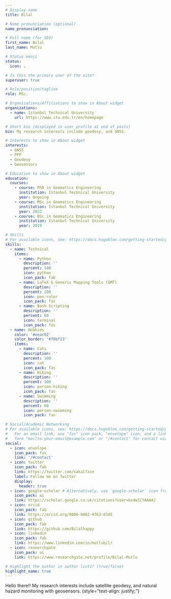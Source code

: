 ```yaml
---
# Display name
title: Bilal

# Name pronunciation (optional)
name_pronunciation:

# Full name (for SEO)
first_name: Bilal
last_name: Mutlu

# Status emoji
status:
  icon: ☕

# Is this the primary user of the site?
superuser: true

# Role/position/tagline
role: MSc.

# Organizations/Affiliations to show in About widget
organizations:
  - name: Istanbul Technical University
    url: https://www.itu.edu.tr/en/homepage

# Short bio (displayed in user profile at end of posts)
bio: My research interests include geodesy, and GNSS.

# Interests to show in About widget
interests:
  - GNSS
  - PPP
  - Geodesy
  - Geosensors

# Education to show in About widget
education:
  courses:
    - course: PhD in Geomatics Engineering
      institution: Istanbul Technical University
      year: Ongoing
    - course: MSc in Geomatics Engineering
      institution: Istanbul Technical University
      year: 2022
    - course: BSc in Geomatics Engineering
      institution: Istanbul Technical University
      year: 2019

# Skills
# For available icons, see: https://docs.hugoblox.com/getting-started/page-builder/#icons
skills:
  - name: Technical
    items:
      - name: Python
        description: ''
        percent: 100
        icon: python
        icon_pack: fab
      - name: LaTeX & Generic Mapping Tools (GMT)
        description: ''
        percent: 100
        icon: pen-ruler
        icon_pack: fas
      - name: Bash Scripting
        description: ''
        percent: 60
        icon: terminal
        icon_pack: fas
  - name: Hobbies
    color: '#eeac02'
    color_border: '#f0bf23'
    items:
      - name: Cats
        description: ''
        percent: 100
        icon: cat
        icon_pack: fas
      - name: Hiking
        description: ''
        percent: 100
        icon: person-hiking
        icon_pack: fas
      - name: Swimming
        description: ''
        percent: 60
        icon: person-swimming
        icon_pack: fas

# Social/Academic Networking
# For available icons, see: https://docs.hugoblox.com/getting-started/page-builder/#icons
#   For an email link, use "fas" icon pack, "envelope" icon, and a link in the
#   form "mailto:your-email@example.com" or "/#contact" for contact widget.
social:
  - icon: envelope
    icon_pack: fas
    link: '/#contact'
  - icon: twitter
    icon_pack: fab
    link: https://twitter.com/sakalface
    label: Follow me on Twitter
    display:
      header: true
  - icon: google-scholar # Alternatively, use `google-scholar` icon from `ai` icon pack
    icon_pack: ai
    link: https://scholar.google.co.uk/citations?user=bxdwICYAAAAJ
  - icon: orcid
    icon_pack: fab
    link: https://orcid.org/0000-0002-9763-0345
  - icon: github
    icon_pack: fab
    link: https://github.com/Bilalhappy
  - icon: linkedin
    icon_pack: fab
    link: https://www.linkedin.com/in/mutlubil/
  - icon: researchgate
    icon_pack: ai
    link: https://www.researchgate.net/profile/Bilal-Mutlu

# Highlight the author in author lists? (true/false)
highlight_name: true
---
```


Hello there!! My research interests include satellite geodesy, and natural hazard monitoring with geosensors.
{style="text-align: justify;"}
